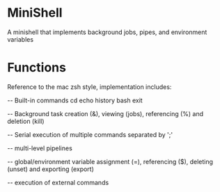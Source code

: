 # MiniShell
A minishell that implements background jobs, pipes, and environment variables

# Functions
Reference to the mac zsh style, implementation includes:

-- Built-in commands cd echo history bash exit

-- Background task creation (&), viewing (jobs), referencing (%) and deletion (kill)

-- Serial execution of multiple commands separated by ';'

-- multi-level pipelines

-- global/environment variable assignment (=), referencing ($), deleting (unset) and exporting (export)

-- execution of external commands

